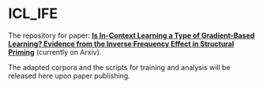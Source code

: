 # ICL_IFE

The repository for paper: [**Is In-Context Learning a Type of Gradient-Based Learning? Evidence from the Inverse Frequency Effect in Structural Priming**](https://arxiv.org/abs/2406.18501) (currently on Arxiv).

The adapted corpora and the scripts for training and analysis will be released here upon paper publishing.
